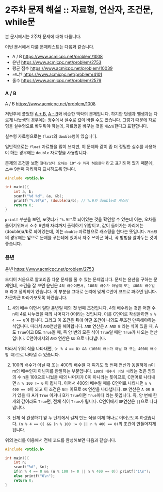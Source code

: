 # 2주차 문제 해설 :: 자료형, 연산자, 조건문, while문

본 문서에서는 2주차 문제에 대해 다룹니다.

이번 문서에서 다룰 문제리스트는 다음과 같습니다.

* A / B <https://www.acmicpc.net/problem/1008>
* 윤년 <https://www.acmicpc.net/problem/2753>
* 평균 점수 <https://www.acmicpc.net/problem/10039>
* 크냐? <https://www.acmicpc.net/problem/4101>
* 홀수 <https://www.acmicpc.net/problem/2576>


### A / B
A / B <https://www.acmicpc.net/problem/1008>

저번주에 풀었던 [A + B](https://www.acmicpc.net/problem/1000), [A - B](https://www.acmicpc.net/problem/1001)와 비슷한 맥락의 문제입니다. 하지만 덧셈과 뺄셈과는 다르게 나눗셈의 경우에는 정수에서 실수로 값이 바뀔 수도 있습니다. 그렇기 때문에 자료형을 실수형으로 바꿔줘야 하는데, 자료형을 바꾸는 것을 `캐스팅`한다고 표현합니다.

실수형 자료형으로는 `float`와 `double`형이 있습니다.

일반적으로는 `float` 자료형을 많이 쓰지만, 이 문제와 같이 좀 더 정밀한 실수를 사용해야 하는 경우에는 `double` 자료형을 사용합니다.

문제의 조건을 보면 `절대/상대 오차는 10^-9 까지 허용한다` 라고 표기되어 있기 때문에, 소수 9번째 자리까지 표시하도록 합니다.

```c
#include <stdio.h>

int main(){
	int a, b;
	scanf("%d %d", &a, &b);
	printf("%.9f\n", (double)a/b); // %.9와 double로 캐스팅
	return 0;
}
```

`printf` 부분을 보면, 포맷터가 `"%.9f"`로 되어있는 것을 확인할 수 있는데 이는, 오차를 줄이기위해서 소수 9번째 자리까지 출력하기 위함이고, 값이 들어가는 자리에는 (double)a/b로 되어있는데, 이는 `double` 자료형으로 캐스팅을 한다는 뜻입니다.
`캐스팅`의 경우에는 앞으로 문제를 푸는데에 있어서 자주 쓰이곤 하니, 꼭 방법을 알아두는 것이 좋습니다.

### 윤년
윤년 <https://www.acmicpc.net/problem/2753>

드디어 처음으로 알고리즘 다운 문제를 풀 수 있는 문제입니다. 문제는 윤년을 구하는 문제인데, 조건을 잘 보면 윤년은 `4의 배수이면서, 100의 배수가 아닐때 또는 400의 배수일 때` 라고 정의되어 있습니다. 이 부분을 그대로 논리에 맞게 C언어 코드로 짜주면 됩니다.
차근차근 따라가보도록 하겠습니다.

1. 4의 배수 이면서
일단 윤년일 때의 첫 번째 조건입니다. 4의 배수라는 것은 어떤 수 n이 4로 나누었을 때의 나머지가 0이라는 것입니다. 이를 C언어로 작성을하면 `n % 4 == 0`이 됩니다. 그리고 이 조건은 뒤에 어떤 조건이 나와도 무조건 만족해야하는 식입니다. 따라서 `AND`연산을 해야합니다. `AND` 연산은 `A AND B` 라는 식이 있을 때, A도 `True`이고 B도 `True`일 때, 즉 양 변의 모든 식이 `True`일 때만 `True`가 나오는 연산입니다. C언어에서의 `AND` 연산은 `&&` 으로 나타냅니다.

따라서 위의 식을 나타내면, `(n % 4 == 0) && (100의 배수가 아닐 때 또는 400의 배수일 때)`으로 나타낼 수 있습니다.

2. 100의 배수가 아닐 때 또는 400의 배수일 때
여기도 첫 번째 연산과 동일하게 n이 m의 배수인지 아닌지를 판별하는 부분입니다. `100의 배수가 아닐 때`라는 것은 임의의 수 n을 100으로 나눴을 때의 나머지가 0이 아니라는 뜻이므로, C언어로 나타내면 `n % 100 != 0` 이 됩니다. 이어서 400의 배수일 때를 C언어로 나타내면 `n % 400 == 0`이 되고 이 조건은 `또는` 이므로 `OR` 연산을 나타냅니다. `OR` 연산은 `A OR B`가 있을 때 A가 `True` 이거나 B가 `True`이면 `True`이다 라는 뜻입니다. 즉, 양 변에 한 개의 값이라도 `True`면, 전체 식이 `True`가 됩니다. C언어에서 `OR`연산은 `||`으로 나타냅니다.

3. 전체 식 완성하기
앞 두 단계에서 걸쳐 만든 식을 이제 하나로 이어보도록 하겠습니다. `(n % 4 == 0) && (n % 100 != 0 || n % 400 == 0)`의 조건이 만들어지게 됩니다.


위의 논리를 이용해서 전체 코드를 완성해보면 다음과 같습니다.

```c
#include <stdio.h>

int main(){
	int n;
	scanf("%d", &n);
	if(n % 4 == 0 && (n % 100 != 0 || n % 400 == 0)) printf("1\n");
	else printf("0\n");
	return 0;
}
```

